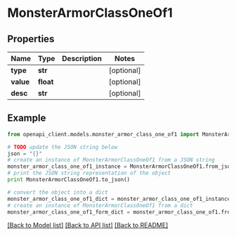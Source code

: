 # MonsterArmorClassOneOf1


## Properties
Name | Type | Description | Notes
------------ | ------------- | ------------- | -------------
**type** | **str** |  | [optional] 
**value** | **float** |  | [optional] 
**desc** | **str** |  | [optional] 

## Example

```python
from openapi_client.models.monster_armor_class_one_of1 import MonsterArmorClassOneOf1

# TODO update the JSON string below
json = "{}"
# create an instance of MonsterArmorClassOneOf1 from a JSON string
monster_armor_class_one_of1_instance = MonsterArmorClassOneOf1.from_json(json)
# print the JSON string representation of the object
print MonsterArmorClassOneOf1.to_json()

# convert the object into a dict
monster_armor_class_one_of1_dict = monster_armor_class_one_of1_instance.to_dict()
# create an instance of MonsterArmorClassOneOf1 from a dict
monster_armor_class_one_of1_form_dict = monster_armor_class_one_of1.from_dict(monster_armor_class_one_of1_dict)
```
[[Back to Model list]](../README.md#documentation-for-models) [[Back to API list]](../README.md#documentation-for-api-endpoints) [[Back to README]](../README.md)


